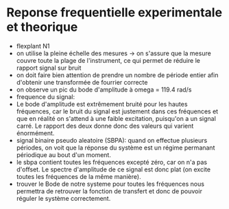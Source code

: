 # Reponse frequentielle experimentale et theorique
- flexplant N1
- on utilise la pleine échelle des mesures -> on s'assure que la mesure couvre toute la plage de l'instrument, ce qui permet de réduire le rapport signal sur bruit
- on doit faire bien attention de prendre un nombre de période entier afin d'obtenir une transformée de fourrier correcte
- on observe un pic du bode d'amplitude à omega = 119.4 rad/s 
- frequence du signal:  
- Le bode d'amplitude est extrêmement bruité pour les hautes fréquences, car le bruit du signal est justement dans ces fréquences et que en réalité on s'attend à une faible excitation, puisqu'on a un signal carré. Le rapport des deux donne donc des valeurs qui varient énormément.
- signal binaire pseudo aleatoire (SBPA): quand on effectue plusieurs périodes, on voit que la réponse du système est un régime permanant périodique au bout d'un moment.
- le sbpa contient toutes les fréquences excepté zéro, car on n'a pas d'offset. Le spectre d'amplitude de ce signal est donc plat (on excite toutes les fréquences de la même manière).
- trouver le Bode de notre systeme pour toutes les fréquences nous permettra de retrouver la fonction de transfert et donc de pouvoir réguler le système correctement.
